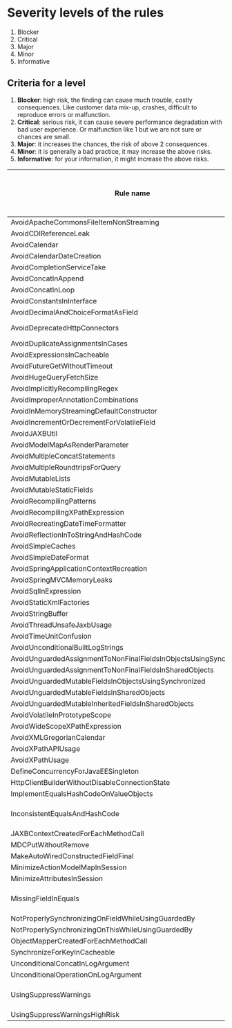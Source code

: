 # Severity levels of the rules
1. Blocker
2. Critical
3. Major
4. Minor
5. Informative

## Criteria for a level
1. **Blocker**: high risk, the finding can cause much trouble, costly consequences. Like customer data mix-up, crashes, difficult to reproduce errors or malfunction. 
2. **Critical**: serious risk, it can cause severe performance degradation with bad user experience. Or malfunction like 1 but we are not sure or chances are small.
3. **Major**: it increases the chances, the risk of above 2 consequences.
4. **Minor**: it is generally a bad practice, it may increase the above risks.
5. **Informative**: for your information, it might increase the above risks.

| Rule name | current level | proposed level | decided level other than proposed
| --------- | ------------- | -------------- | -------
|AvoidApacheCommonsFileItemNonStreaming| 2| 2|
|AvoidCDIReferenceLeak| 2| 1|
|AvoidCalendar| 2| 3|
|AvoidCalendarDateCreation| 2| 2|
|AvoidCompletionServiceTake| 2| 2|
|AvoidConcatInAppend| 2| 2|
|AvoidConcatInLoop| 2| 2|
|AvoidConstantsInInterface| 3| 3-4?| 3
|AvoidDecimalAndChoiceFormatAsField|2|1? |1
|AvoidDeprecatedHttpConnectors|3 |1? |2 (maybe later to 1)
|AvoidDuplicateAssignmentsInCases|2 |2 |
|AvoidExpressionsInCacheable|2|2|
|AvoidFutureGetWithoutTimeout| 2| 2|
|AvoidHugeQueryFetchSize|2|2|
|AvoidImplicitlyRecompilingRegex| 2| 2|
|AvoidImproperAnnotationCombinations|2|3?|3
|AvoidInMemoryStreamingDefaultConstructor|2 | 2|
|AvoidIncrementOrDecrementForVolatileField| 2| 1?|1
|AvoidJAXBUtil| 2| 2|
|AvoidModelMapAsRenderParameter|2|2|
|AvoidMultipleConcatStatements|2 | 2|
|AvoidMultipleRoundtripsForQuery|2|2|
|AvoidMutableLists|2 |3 |
|AvoidMutableStaticFields| 2| 3?| 3
|AvoidRecompilingPatterns| 2|2 |
|AvoidRecompilingXPathExpression| 2| 2|
|AvoidRecreatingDateTimeFormatter| 2| 2|
|AvoidReflectionInToStringAndHashCode| 2| 2|
|AvoidSimpleCaches|2|3|
|AvoidSimpleDateFormat| 2| 2|
|AvoidSpringApplicationContextRecreation|2|2|
|AvoidSpringMVCMemoryLeaks|2|2|
|AvoidSqlInExpression|2|2|
|AvoidStaticXmlFactories| 1| 1|
|AvoidStringBuffer| 3| 3|
|AvoidThreadUnsafeJaxbUsage| 1| 1|
|AvoidTimeUnitConfusion| 2| 3|
|AvoidUnconditionalBuiltLogStrings| 2| 2|
|AvoidUnguardedAssignmentToNonFinalFieldsInObjectsUsingSynchronized| 2| 1?|1
|AvoidUnguardedAssignmentToNonFinalFieldsInSharedObjects| 2| 1?|1
|AvoidUnguardedMutableFieldsInObjectsUsingSynchronized| 3| 3?|3
|AvoidUnguardedMutableFieldsInSharedObjects| 2| 2?|1
|AvoidUnguardedMutableInheritedFieldsInSharedObjects| 2| 2?|1
|AvoidVolatileInPrototypeScope|2|2|
|AvoidWideScopeXPathExpression| 2| 2|
|AvoidXMLGregorianCalendar| 2| 2|
|AvoidXPathAPIUsage| 2| 3?|3
|AvoidXPathUsage| 3| 3?|3
|DefineConcurrencyForJavaEESingleton|2|3|
|HttpClientBuilderWithoutDisableConnectionState| 2| 2|
|ImplementEqualsHashCodeOnValueObjects| 3| 3|
|InconsistentEqualsAndHashCode| 2| 1?| 1, false positives fixed
|JAXBContextCreatedForEachMethodCall| 2| 2|
|MDCPutWithoutRemove| 2| 2|
|MakeAutoWiredConstructedFieldFinal|4|3?|3
|MinimizeActionModelMapInSession| 2| 2|
|MinimizeAttributesInSession|2|2|
|MissingFieldInEquals| 2| 3?| 3 (maybe 2 in the future)
|NotProperlySynchronizingOnFieldWhileUsingGuardedBy|3|3|
|NotProperlySynchronizingOnThisWhileUsingGuardedBy|3|3|
|ObjectMapperCreatedForEachMethodCall| 2| 2|
|SynchronizeForKeyInCacheable|2|2|
|UnconditionalConcatInLogArgument| 2| 2|
|UnconditionalOperationOnLogArgument| 2| 2|
|UsingSuppressWarnings| 4| 4?| (maybe 5 in the future)
|UsingSuppressWarningsHighRisk| 4| 4?| 

